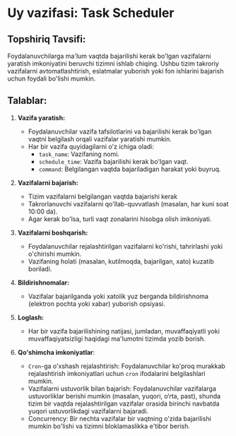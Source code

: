 # Uy vazifasi: Task Scheduler

## Topshiriq Tavsifi:
Foydalanuvchilarga ma'lum vaqtda bajarilishi kerak bo'lgan vazifalarni yaratish imkoniyatini beruvchi tizimni ishlab chiqing. Ushbu tizim takroriy vazifalarni avtomatlashtirish, eslatmalar yuborish yoki fon ishlarini bajarish uchun foydali bo'lishi mumkin.


## Talablar:
1. **Vazifa yaratish:**
    - Foydalanuvchilar vazifa tafsilotlarini va bajarilishi kerak bo'lgan vaqtni belgilash orqali vazifalar yaratishi mumkin.
    - Har bir vazifa quyidagilarni o'z ichiga oladi:
        - `task_name`: Vazifaning nomi.
        - `schedule_time`: Vazifa bajarilishi kerak bo'lgan vaqt.
        - `command`: Belgilangan vaqtda bajariladigan harakat yoki buyruq.

2. **Vazifalarni bajarish:**
    - Tizim vazifalarni belgilangan vaqtda bajarishi kerak
    - Takrorlanuvchi vazifalarni qo'llab-quvvatlash (masalan, har kuni soat 10:00 da).
    - Agar kerak bo'lsa, turli vaqt zonalarini hisobga olish imkoniyati.
    

3. **Vazifalarni boshqarish:**
    - Foydalanuvchilar rejalashtirilgan vazifalarni ko'rishi, tahrirlashi yoki o'chirishi mumkin.
    - Vazifaning holati (masalan, kutilmoqda, bajarilgan, xato) kuzatib boriladi.

4. **Bildirishnomalar:**
    - Vazifalar bajarilganda yoki xatolik yuz berganda bildirishnoma (elektron pochta yoki xabar) yuborish opsiyasi.

5. **Loglash:**
    - Har bir vazifa bajarilishining natijasi, jumladan, muvaffaqiyatli yoki muvaffaqiyatsizligi haqidagi ma'lumotni tizimda yozib borish.

6. **Qo'shimcha imkoniyatlar**:
    - `Cron`-ga o'xshash rejalashtirish: Foydalanuvchilar ko'proq murakkab rejalashtirish imkoniyatlari uchun `cron` ifodalarini belgilashlari mumkin.
    - Vazifalarni ustuvorlik bilan bajarish: Foydalanuvchilar vazifalarga ustuvorliklar berishi mumkin (masalan, yuqori, o‘rta, past), shunda tizim bir vaqtda rejalashtirilgan vazifalar orasida birinchi navbatda yuqori ustuvorlikdagi vazifalarni bajaradi.
    - Concurrency: Bir nechta vazifalar bir vaqtning o'zida bajarilishi mumkin bo'lishi va tizimni bloklamaslikka e'tibor berish.















 















